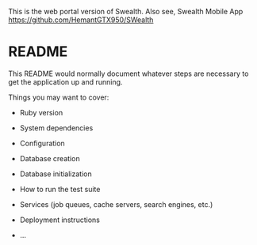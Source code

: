 This is the web portal version of Swealth.
Also see, Swealth Mobile App 
  https://github.com/HemantGTX950/SWealth

# README

This README would normally document whatever steps are necessary to get the
application up and running.

Things you may want to cover:

* Ruby version

* System dependencies

* Configuration

* Database creation

* Database initialization

* How to run the test suite

* Services (job queues, cache servers, search engines, etc.)

* Deployment instructions

* ...
